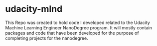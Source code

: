 # udacity-mlnd
This Repo was created to hold code I developed related to the Udacity Machine Learning Engineer NanoDegree program.  It will mostly contain packages and code that have been developed for the purpose of completing projects for the nanodegree.
